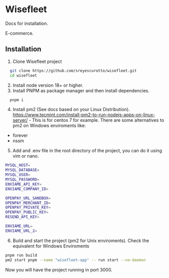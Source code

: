 
# Wisefleet

Docs for installation.

E-commerce.





## Installation

1. Clone Wisefleet project

```bash
  git clone https://github.com/sreyescurotto/wisefleet.git
  cd wisefleet
```


2. Install node version 18+ or higher.
3. Install PNPM as package manager and then install dependencies.
```bash
  pnpm i
```

4. Install pm2 (See docs based on your Linux Distribution). 
https://www.tecmint.com/install-pm2-to-run-nodejs-apps-on-linux-server/ - This is for centos 7 for example.
There are some alternatives to pm2 on Windows enviroments like:
- forever
- nssm

5.  Add and .env file in the root directory of the project, you can do it using vim or nano.
```bash
MYSQL_HOST= 
MYSQL_DATABASE=
MYSQL_USER=
MYSQL_PASSWORD=
ENVIAME_API_KEY=
ENVIAME_COMPANY_ID=

OPENPAY_URL_SANDBOX=
OPENPAY_MERCHANT_ID=
OPENPAY_PRIVATE_KEY=
OPENPAY_PUBLIC_KEY=
RESEND_API_KEY=

ENVIAME_URL=
ENVIAME_URL_2=
```

6. Build and start the project (pm2 for Unix enviroments).
   Check the equivalent for Windows Enviroments
```bash
pnpm run build 
pm2 start pnpm --name "wisefleet-app" -- run start --no-daemon

```

Now you will have the project running in port 3000. 
